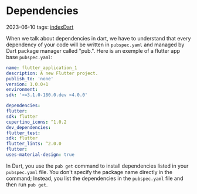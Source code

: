 # Dependencies
2023-06-10
tags: [indexDart](indexDart.md)

When we talk about dependencies in dart, we have to understand that every dependency of your code will be written in `pubspec.yaml` and managed by Dart package manager called "pub.". Here is an exemple of a flutter app base `pubspec.yaml`:

~~~yaml
name: flutter_application_1
description: A new Flutter project.
publish_to: 'none'
version: 1.0.0+1
environment:
sdk: '>=3.1.0-180.0.dev <4.0.0'

dependencies:
flutter:
sdk: flutter
cupertino_icons: ^1.0.2
dev_dependencies:
flutter_test:
sdk: flutter
flutter_lints: ^2.0.0
flutter:
uses-material-design: true
~~~

In Dart, you use the `pub get` command to install dependencies listed in your `pubspec.yaml` file. You don't specify the package name directly in the command; Instead, you list the dependencies in the `pubspec.yaml` file and then run `pub get`.
